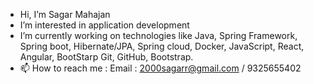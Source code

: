 - Hi, I’m Sagar Mahajan
- I’m interested in application development
- I’m currently working on technologies like Java, Spring Framework, Spring boot, Hibernate/JPA, Spring cloud, Docker, JavaScript, React, Angular, BootStarp Git, GitHub, Bootstrap.
- 📫 How to reach me : Email : 2000sagarr@gmail.com / 9325655402
                  

